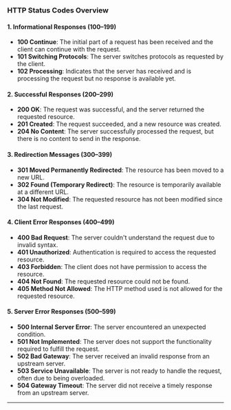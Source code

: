 ### HTTP Status Codes Overview

#### 1. Informational Responses (100–199)
- **100 Continue**: The initial part of a request has been received and the client can continue with the request.
- **101 Switching Protocols**: The server switches protocols as requested by the client.
- **102 Processing**: Indicates that the server has received and is processing the request but no response is available yet.

#### 2. Successful Responses (200–299)
- **200 OK**: The request was successful, and the server returned the requested resource.
- **201 Created**: The request succeeded, and a new resource was created.
- **204 No Content**: The server successfully processed the request, but there is no content to send in the response.

#### 3. Redirection Messages (300–399)
- **301 Moved Permanently Redirected**: The resource has been moved to a new URL.
- **302 Found (Temporary Redirect)**: The resource is temporarily available at a different URL.
- **304 Not Modified**: The requested resource has not been modified since the last request.

#### 4. Client Error Responses (400–499)
- **400 Bad Request**: The server couldn't understand the request due to invalid syntax.
- **401 Unauthorized**: Authentication is required to access the requested resource.
- **403 Forbidden**: The client does not have permission to access the resource.
- **404 Not Found**: The requested resource could not be found.
- **405 Method Not Allowed**: The HTTP method used is not allowed for the requested resource.

#### 5. Server Error Responses (500–599)
- **500 Internal Server Error**: The server encountered an unexpected condition.
- **501 Not Implemented**: The server does not support the functionality required to fulfill the request.
- **502 Bad Gateway**: The server received an invalid response from an upstream server.
- **503 Service Unavailable**: The server is not ready to handle the request, often due to being overloaded.
- **504 Gateway Timeout**: The server did not receive a timely response from an upstream server.

---
